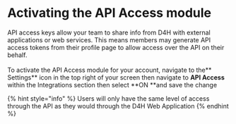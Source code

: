 # Activating the API Access module

API access keys allow your team to share info from D4H with external applications or web services. This means members may generate API access tokens from their profile page to allow access over the API on their behalf.\
\
To activate the API Access module for your account, navigate to the** Settings** icon in the top right of your screen then navigate to **API Access** within the Integrations section then select **ON **and save the change

{% hint style="info" %}
Users will only have the same level of access through the API as they would through the D4H Web Application
{% endhint %}

